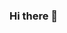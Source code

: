 ### Hi there 👋

<!--
**RitikSibjr/RitikSibjr** is a ✨ _special_ ✨ repository because its `README.md` (this file) appears on your GitHub profile.

Here are some ideas to get you started:

- 🔭 I’m currently working on ...
- 🌱 I’m currently learning Python<br />
- 👯 I’m looking to collaborate on ...
- 🤔 I’m looking for help with ...
- 💬 Ask me about ...
- 📫 How to reach me: Twitter<br />
- 😄 Pronouns: ...
- ⚡ Fun fact: ...
-->



<!-- <img src="https://github-readme-stats.vercel.app/api?username=RitikSIBJr&&show_icons=true&title_color=000000&icon_color=000000&text_color=000000&bg_color=151515%22%3E"> -->
